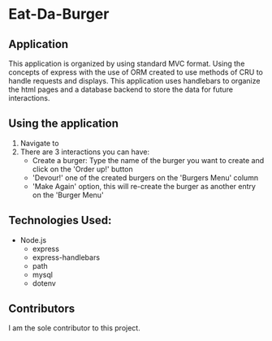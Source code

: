 # Eat-Da-Burger
## Application
This application is organized by using standard MVC format. Using the concepts of express with the use of ORM created to use methods of CRU to handle requests and displays. This application uses handlebars to organize the html pages and a database backend to store the data for future interactions.

## Using the application
1. Navigate to 
2. There are 3 interactions you can have:
   * Create a burger: Type the name of the burger you want to create and click on the 'Order up!' button
   * 'Devour!' one of the created burgers on the 'Burgers Menu' column
   * 'Make Again' option, this will re-create the burger as another entry on the 'Burger Menu' 

## Technologies Used:
* Node.js
  * express
  * express-handlebars
  * path
  * mysql
  * dotenv

## Contributors
I am the sole contributor to this project. 
